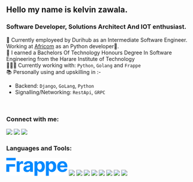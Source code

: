 ## Hello my name is kelvin zawala.


### Software Developer, Solutions Architect And IOT enthusiast.
👔  Currently employeed by Durihub as an Intermediate Software Engineer.
Working at [Africom](http://africom.co.zw) as an Python developer🐍.
<br>
🏫 I earned a Bachelors Of Technology Honours Degree In Software Engineering from the Harare Institute of Technology
<br>
👨🏾‍💻 Currently working with: `Python`, `Golang` and `Frappe`
<br>
📚 Personally using and upskilling in :-
  * Backend: `Django`, `GoLang`, `Python`
  * Signalling/Networking: `RestApi`, `GRPC`
<br>

### Connect with me:
[<img src="https://img.icons8.com/color/48/000000/gmail.png"/>][gmail]
[<img src="https://img.icons8.com/color/48/000000/linkedin.png"/>][linkedin]
[<img src="https://img.icons8.com/color/48/000000/resume.png"/>][resume]

### Languages and Tools:
[![Frappe](./files/frappe.png)](https://frappeframework.com/)
[<img src="https://img.icons8.com/color/48/docker.png"/>](https://www.docker.com/)
[<img src="https://img.icons8.com/color/48/python--v1.png"/>](https://www.python.org/)
[<img src="https://img.icons8.com/color/48/000000/linux--v1.png"/>](https://www.linux.org/)
[<img src="https://img.icons8.com/color/48/nginx.png"/>](https://www.nginx.com/)
[<img src="https://img.icons8.com/color/48/ansible.png"/>](https://www.ansible.com/)
[<img src="https://img.icons8.com/nolan/64/javascript.png"/>](https://js.org/index.html)
[<img src="https://img.icons8.com/color/48/000000/golang.png"/>](https://go.dev/doc/)
[<img src="https://img.icons8.com/color/48/nvidia.png"/>](https://www.nvidia.com/en-us/)

[linkedin]: https://www.linkedin.com/in/kelvin-zawala-7a64a7218/
[gmail]: mailto:kelvinzawala@gmail.com
[resume]: https://github.com/Zawala/zawalak/blob/main/files/kelvin's%20Resume-4.pdf